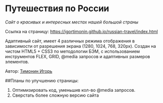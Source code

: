 # Путешествия по России

*Сайт о красивых и интересных местах нашей большой страны*

Ссылка на страницу: https://igortimonin.github.io/russian-travel/index.html

Адаптивный сайт, имеет 4 различных режима отображения в зависимости от разрешения экрана (1280, 1024, 768, 320px).
Cоздан на чистом HTML5 + CSS3 по методологии БЭМ, с использованием инструментов FLEX, GRID, @media запросов и адаптивных размеров элементов.


Автор: [Тимонин Игорь](https://github.com/IgorTimonin)


##Планы по улучшению страницы:

1. Оптимизировать код, уменьшив кол-во @media запросов.
2. Сверстать более сложную версию сайта
